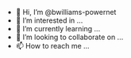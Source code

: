 - 👋 Hi, I’m @bwilliams-powernet
- 👀 I’m interested in ...
- 🌱 I’m currently learning ...
- 💞️ I’m looking to collaborate on ...
- 📫 How to reach me ...

<!---
bwilliams-powernet/bwilliams-powernet is a ✨ special ✨ repository because its `README.md` (this file) appears on your GitHub profile.
You can click the Preview link to take a look at your changes.
--->
